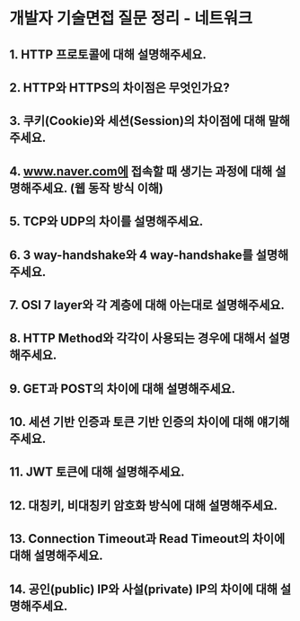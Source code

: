 # 개발자 기술면접 질문 정리 - 네트워크

## 1. HTTP 프로토콜에 대해 설명해주세요.
## 2. HTTP와 HTTPS의 차이점은 무엇인가요?
## 3. 쿠키(Cookie)와 세션(Session)의 차이점에 대해 말해주세요.
## 4. www.naver.com에 접속할 때 생기는 과정에 대해 설명해주세요. (웹 동작 방식 이해)
## 5. TCP와 UDP의 차이를 설명해주세요.
## 6. 3 way-handshake와 4 way-handshake를 설명해주세요.
## 7. OSI 7 layer와 각 계층에 대해 아는대로 설명해주세요.
## 8. HTTP Method와 각각이 사용되는 경우에 대해서 설명해주세요.
## 9. GET과 POST의 차이에 대해 설명해주세요.
## 10. 세션 기반 인증과 토큰 기반 인증의 차이에 대해 얘기해주세요.
## 11. JWT 토큰에 대해 설명해주세요.
## 12. 대칭키, 비대칭키 암호화 방식에 대해 설명해주세요.
## 13. Connection Timeout과 Read Timeout의 차이에 대해 설명해주세요.
## 14. 공인(public) IP와 사설(private) IP의 차이에 대해 설명해주세요.
